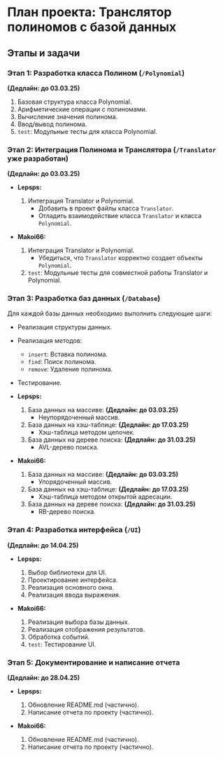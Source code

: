 # План проекта: Транслятор полиномов с базой данных

## Этапы и задачи

### Этап 1: Разработка класса Полином (`/Polynomial`)

**(Дедлайн: до 03.03.25)**

1.  Базовая структура класса Polynomial.
2.  Арифметические операции с полиномами.
3.  Вычисление значения полинома.
4.  Ввод/вывод полинома.
5.  `test`: Модульные тесты для класса Polynomial.

### Этап 2: Интеграция Полинома и Транслятора (`/Translator` уже разработан)

**(Дедлайн: до 03.03.25)**

*   **Lepsps:**
    1.  Интеграция Translator и Polynomial.
        *   Добавить в проект файлы класса `Translator`.
        *   Отладить взаимодействие класса `Translator` и класса `Polynomial`.

*   **Makoi66:**
    1.  Интеграция Translator и Polynomial.
        *   Убедиться, что `Translator` корректно создает объекты `Polynomial`.
    2.  `test`: Модульные тесты для совместной работы Translator и Polynomial.

### Этап 3: Разработка баз данных (`/Database`)

Для каждой базы данных необходимо выполнить следующие шаги:

*   Реализация структуры данных.
*   Реализация методов:
    *   `insert`: Вставка полинома.
    *   `find`: Поиск полинома.
    *   `remove`: Удаление полинома.
*   Тестирование.



*   **Lepsps:**
    1.  База данных на массиве: **(Дедлайн: до 03.03.25)**
        *   Неупорядоченный массив.
    2.  База данных на хэш-таблице: **(Дедлайн: до 17.03.25)**
        *   Хэш-таблица методом цепочек.
    3.  База данных на дереве поиска: **(Дедлайн: до 31.03.25)**
        *   AVL-дерево поиска.

*   **Makoi66:**
    1.  База данных на массиве: **(Дедлайн: до 03.03.25)**
        *   Упорядоченный массив.
    2.  База данных на хэш-таблице: **(Дедлайн: до 17.03.25)**
        *   Хэш-таблица методом открытой адресации.
    3.  База данных на дереве поиска: **(Дедлайн: до 31.03.25)**
        *   RB-дерево поиска.

### Этап 4: Разработка интерфейса (`/UI`)

**(Дедлайн: до 14.04.25)**

*   **Lepsps:**
    1.  Выбор библиотеки для UI.
    2.  Проектирование интерфейса.
    3.  Реализация основного окна.
    4.  Реализация ввода выражения.

*   **Makoi66:**
    1.  Реализация выбора базы данных.
    2.  Реализация отображения результатов.
    3.  Обработка событий.
    4.  `test`: Тестирование UI.

### Этап 5: Документирование и написание отчета

**(Дедлайн: до 28.04.25)**

*   **Lepsps:**
    1.  Обновление README.md (частично).
    2.  Написание отчета по проекту (частично).

*   **Makoi66:**
    1.  Обновление README.md (частично).
    2.  Написание отчета по проекту (частично).
